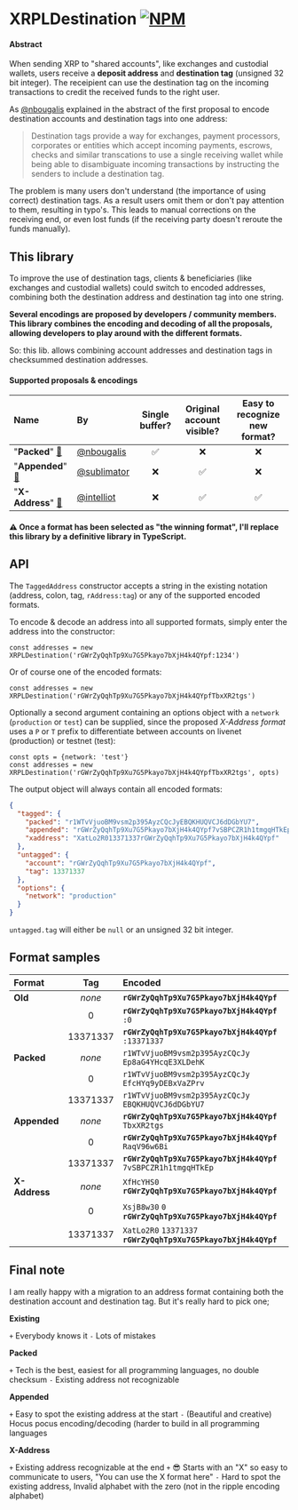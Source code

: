 # XRPLDestination [![NPM](https://img.shields.io/npm/v/xrpl-destination.svg)](https://npmjs.org/package/xrpl-destination) 

#### Abstract

When sending XRP to "shared accounts", like exchanges and custodial wallets, users receive a **deposit address** and **destination tag** (unsigned 32 bit integer). The receipient can use the destination tag on the incoming transactions to credit the received funds to the right user. 

As [@nbougalis](https://github.com/xrp-community/standards-drafts/issues/6) explained in the abstract of the first proposal to encode destination accounts and destination tags into one address:
> Destination tags provide a way for exchanges, payment processors, corporates or entities which accept incoming payments, escrows, checks and similar transcations to use a single receiving wallet while being able to disambiguate incoming transactions by instructing the senders to include a destination tag.

The problem is many users don't understand (the importance of using correct) destination tags. As a result users omit them or don't pay attention to them, resulting in typo's. This leads to manual corrections on the receiving end, or even lost funds (if the receiving party doesn't reroute the funds manually).

## This library

To improve the use of destination tags, clients & beneficiaries (like exchanges and custodial wallets) could switch to encoded addresses, combining both the destination address and destination tag into one string. 

**Several encodings are proposed by developers / community members. This library combines the encoding and decoding of all the proposals, allowing developers to play around with the different formats.**

So: this lib. allows combining account addresses and destination tags in checksummed destination addresses.

#### Supported proposals & encodings

| Name             | By           | Single buffer? | Original account visible? | Easy to recognize new format? |
| :---             | :---         | :---:          | :---:                     | :---:                    |
| "**Packed**" [🔗](https://github.com/xrp-community/standards-drafts/issues/6) | [@nbougalis](https://github.com/nbougalis) |  ✅ | ❌ | ❌ |
| "**Appended**" [🔗](https://github.com/sublimator/x-address-codec/tree/nd-tagged-addresses) | [@sublimator](https://github.com/sublimator) | ❌ | ✅ | ❌ |
| "**X-Address**" [🔗](https://github.com/intelliot/x-address-proposal) | [@intelliot](https://github.com/intelliot) | ❌ | ✅ | ✅ |

#### ⚠️ Once a format has been selected as "the winning format", I'll replace this library by a definitive library in **TypeScript**.

## API

The `TaggedAddress` constructor accepts a string in the existing notation (address, colon, tag, `rAddress:tag`) or any of the supported encoded formats.

To encode & decode an address into all supported formats, simply enter the address into the constructor:

```javacsript
const addresses = new XRPLDestination('rGWrZyQqhTp9Xu7G5Pkayo7bXjH4k4QYpf:1234')
```

Or of course one of the encoded formats:

```javacsript
const addresses = new XRPLDestination('rGWrZyQqhTp9Xu7G5Pkayo7bXjH4k4QYpfTbxXR2tgs')
```

Optionally a second argument containing an options object with a `network` (`production` or `test`) can be supplied, since the proposed _X-Address format_ uses a `P` or `T` prefix to differentiate between accounts on livenet (production) or testnet (test):

```javacsript
const opts = {network: 'test'}
const addresses = new XRPLDestination('rGWrZyQqhTp9Xu7G5Pkayo7bXjH4k4QYpfTbxXR2tgs', opts)
```

The output object will always contain all encoded formats:

```json
{
  "tagged": {
    "packed": "r1WTvVjuoBM9vsm2p395AyzCQcJyEBQKHUQVCJ6dDGbYU7",
    "appended": "rGWrZyQqhTp9Xu7G5Pkayo7bXjH4k4QYpf7vSBPCZR1h1tmgqHTkEp",
    "xaddress": "XatLo2R013371337rGWrZyQqhTp9Xu7G5Pkayo7bXjH4k4QYpf"
  },
  "untagged": {
    "account": "rGWrZyQqhTp9Xu7G5Pkayo7bXjH4k4QYpf",
    "tag": 13371337
  },
  "options": {
    "network": "production"
  }
}

```

`untagged.tag` will either be `null` or an unsigned 32 bit integer.


## Format samples

| Format | Tag | Encoded |
| :--- | :---: | :--- |
| **Old** | _none_ | **`rGWrZyQqhTp9Xu7G5Pkayo7bXjH4k4QYpf`** |
| | 0 | **`rGWrZyQqhTp9Xu7G5Pkayo7bXjH4k4QYpf`** `:0` |
| | 13371337 | **`rGWrZyQqhTp9Xu7G5Pkayo7bXjH4k4QYpf`** `:13371337` |
| **Packed** | _none_ | `r1WTvVjuoBM9vsm2p395AyzCQcJy` `Ep8aG4YHcqE3XLDehK` |
| | 0 | `r1WTvVjuoBM9vsm2p395AyzCQcJy` `EfcHYq9yDEBxVaZPrv` |
| | 13371337 |`r1WTvVjuoBM9vsm2p395AyzCQcJy` `EBQKHUQVCJ6dDGbYU7` |
| **Appended** | _none_ | **`rGWrZyQqhTp9Xu7G5Pkayo7bXjH4k4QYpf`** `TbxXR2tgs` |
| | 0 | **`rGWrZyQqhTp9Xu7G5Pkayo7bXjH4k4QYpf`** `RaqV96w6Bi` |
| | 13371337 | **`rGWrZyQqhTp9Xu7G5Pkayo7bXjH4k4QYpf`** `7vSBPCZR1h1tmgqHTkEp` |
| **X-Address** | _none_ | `XfHcYHS0` **`rGWrZyQqhTp9Xu7G5Pkayo7bXjH4k4QYpf`** |
| | 0 | `XsjB8w30` `0` **`rGWrZyQqhTp9Xu7G5Pkayo7bXjH4k4QYpf`** |
| | 13371337 |`XatLo2R0` `13371337` **`rGWrZyQqhTp9Xu7G5Pkayo7bXjH4k4QYpf`** |

## Final note

I am really happy with a migration to an address format containing both the destination account and destination tag. But it's really hard to pick one;

**Existing**

`+` Everybody knows it
`-` Lots of mistakes

**Packed**

`+` Tech is the best, easiest for all programming languages, no double checksum
`-` Existing address not recognizable

**Appended**

`+` Easy to spot the existing address at the start
`-` (Beautiful and creative) Hocus pocus encoding/decoding (harder to build in all programming languages

**X-Address**

`+` Existing address recognizable at the end
`+` 😎 Starts with an "X" so easy to communicate to users, "You can use the X format here" 
`-` Hard to spot the existing address, Invalid alphabet with the zero (not in the ripple encoding alphabet)

